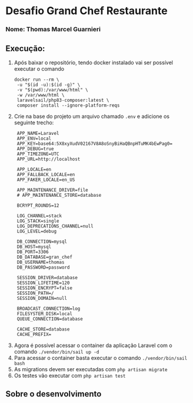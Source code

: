 # Desafio Grand Chef Restaurante
### Nome: Thomas Marcel Guarnieri

## Execução:
1. Após baixar o repositório, tendo docker instalado vai ser possível executar o comando
   ```
   docker run --rm \
    -u "$(id -u):$(id -g)" \
    -v "$(pwd):/var/www/html" \
    -w /var/www/html \
    laravelsail/php83-composer:latest \
    composer install --ignore-platform-reqs 
   ```
2. Crie na base do projeto um arquivo chamado `.env` e adicione os seguinte trecho:
   ```
    APP_NAME=Laravel
    APP_ENV=local
    APP_KEY=base64:5X8xyXudV02167V8A8oSnyBiHaQBnpHTuMK4bEwPag0=
    APP_DEBUG=true
    APP_TIMEZONE=UTC
    APP_URL=http://localhost
    
    APP_LOCALE=en
    APP_FALLBACK_LOCALE=en
    APP_FAKER_LOCALE=en_US
    
    APP_MAINTENANCE_DRIVER=file
    # APP_MAINTENANCE_STORE=database
    
    BCRYPT_ROUNDS=12
    
    LOG_CHANNEL=stack
    LOG_STACK=single
    LOG_DEPRECATIONS_CHANNEL=null
    LOG_LEVEL=debug
    
    DB_CONNECTION=mysql
    DB_HOST=mysql
    DB_PORT=3306
    DB_DATABASE=gran_chef
    DB_USERNAME=thomas
    DB_PASSWORD=password
    
    SESSION_DRIVER=database
    SESSION_LIFETIME=120
    SESSION_ENCRYPT=false
    SESSION_PATH=/
    SESSION_DOMAIN=null
    
    BROADCAST_CONNECTION=log
    FILESYSTEM_DISK=local
    QUEUE_CONNECTION=database
    
    CACHE_STORE=database
    CACHE_PREFIX=

    ```
3. Agora é possível acessar o container da aplicação Laravel com o comando `./vendor/bin/sail up -d`
4. Para acessar o container basta executar o comando `./vendor/bin/sail bash`
5. As migrations devem ser executadas com `php artisan migrate`
6. Os testes vão executar com `php artisan test`

## Sobre o desenvolvimento
